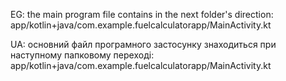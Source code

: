 EG:
the main program file contains in the next folder's direction: 
app/kotlin+java/com.example.fuelcalculatorapp/MainActivity.kt

UA:
основний файл програмного застосунку знаходиться при наступному папковому переході: 
app/kotlin+java/com.example.fuelcalculatorapp/MainActivity.kt

